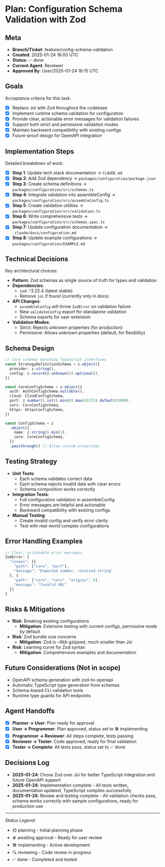 # Plan: Configuration Schema Validation with Zod

## Meta

- **Branch/Ticket**: feature/config-schema-validation
- **Created**: 2025-01-24 16:00 UTC
- **Status**: ✅ done
- **Current Agent**: Reviewer
- **Approved By**: User/2025-01-24 16:15 UTC

## Goals

Acceptance criteria for this task:

- [x] Replace Joi with Zod throughout the codebase
- [x] Implement runtime schema validation for configuration
- [x] Provide clear, actionable error messages for validation failures
- [x] Support both strict and permissive validation modes
- [x] Maintain backward compatibility with existing configs
- [x] Future-proof design for OpenAPI integration

## Implementation Steps

Detailed breakdown of work:

- [x] **Step 1**: Update tech stack documentation → `CLAUDE.md`
- [x] **Step 2**: Add Zod dependency → `packages/configuration/package.json`
- [x] **Step 3**: Create schema definitions → `packages/configuration/src/schemas.ts`
- [x] **Step 4**: Integrate validation into assembleConfig → `packages/configuration/src/assembleConfig.ts`
- [x] **Step 5**: Create validation utilities → `packages/configuration/src/validation.ts`
- [x] **Step 6**: Write comprehensive tests → `packages/configuration/src/schemas.spec.ts`
- [x] **Step 7**: Update configuration documentation → `.claude/docs/configuration.md`
- [x] **Step 8**: Update example configurations → `packages/configuration/EXAMPLE.md`

## Technical Decisions

Key architectural choices:

- **Pattern**: Zod schemas as single source of truth for types and validation
- **Dependencies**:
  - `zod`: ^3.22.4 (latest stable)
  - Remove `joi` if found (currently only in docs)
- **API Changes**:
  - `assembleConfig` will throw `ZodError` on validation failure
  - New `validateConfig` export for standalone validation
  - Schema exports for user extension
- **Validation Modes**:
  - Strict: Rejects unknown properties (for production)
  - Permissive: Allows unknown properties (default, for flexibility)

## Schema Design

```typescript
// Core schemas matching TypeScript interfaces
const StrategyDefinitionSchema = z.object({
  provider: z.string(),
  config: z.record(z.unknown()).optional(),
})

const CoreConfigSchema = z.object({
  auth: AuthConfigSchema.nullable(),
  cloud: CloudConfigSchema,
  port: z.number().int().min(0).max(65535).default(3000),
  cors: CorsConfigSchema,
  https: HttpsConfigSchema,
})

const ConfigSchema = z
  .object({
    name: z.string().min(1),
    core: CoreConfigSchema,
  })
  .passthrough() // Allow custom properties
```

## Testing Strategy

- **Unit Tests**:
  - Each schema validates correct data
  - Each schema rejects invalid data with clear errors
  - Schema composition works correctly
- **Integration Tests**:
  - Full configuration validation in assembleConfig
  - Error messages are helpful and actionable
  - Backward compatibility with existing configs
- **Manual Testing**:
  - Create invalid config and verify error clarity
  - Test with real-world complex configurations

## Error Handling Examples

```typescript
// Clear, actionable error messages
ZodError: {
  "issues": [{
    "path": ["core", "port"],
    "message": "Expected number, received string"
  }, {
    "path": ["core", "cors", "origins", 0],
    "message": "Invalid URL"
  }]
}
```

## Risks & Mitigations

- **Risk**: Breaking existing configurations
  - **Mitigation**: Extensive testing with current configs, permissive mode by default
- **Risk**: Zod bundle size concerns
  - **Mitigation**: Zod is ~8kb gzipped, much smaller than Joi
- **Risk**: Learning curve for Zod syntax
  - **Mitigation**: Comprehensive examples and documentation

## Future Considerations (Not in scope)

- OpenAPI schema generation with zod-to-openapi
- Automatic TypeScript type generation from schemas
- Schema-based CLI validation tools
- Runtime type guards for API endpoints

## Agent Handoffs

- [x] **Planner → User**: Plan ready for approval
- [x] **User → Programmer**: Plan approved, status set to 🛠 implementing
- [x] **Programmer → Reviewer**: All steps complete, tests passing
- [x] **Reviewer → Tester**: Code approved, ready for final validation
- [x] **Tester → Complete**: All tests pass, status set to ✅ done

## Decisions Log

- **2025-01-24**: Chose Zod over Joi for better TypeScript integration and future OpenAPI support
- **2025-01-24**: Implementation complete - All tests written, documentation updated, TypeScript compiles successfully
- **2025-01-26**: Review and testing complete - All validation checks pass, schema works correctly with sample configurations, ready for production use

---

_Status Legend:_

- 🟡 planning - Initial planning phase
- ⏸️ awaiting approval - Ready for user review
- 🛠 implementing - Active development
- 🔍 reviewing - Code review in progress
- ✅ done - Completed and tested
